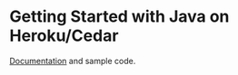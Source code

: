 # Getting Started with Java on Heroku/Cedar

[Documentation](/heroku/devcenter-java/blob/master/java.md) and sample code.